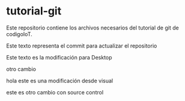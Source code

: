 # tutorial-git
Este repositorio contiene los archivos necesarios del tutorial de git de codigoIoT.

Este texto representa el commit para actualizar el repositorio

Este texto es la modificación para Desktop

otro cambio

hola 
este es una modificación desde visual

este es otro cambio con source control